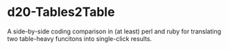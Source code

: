 d20-Tables2Table
================

A side-by-side coding comparison in (at least) perl and ruby for translating two table-heavy funcitons into single-click results.